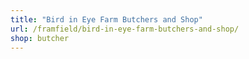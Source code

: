 ```yaml
---
title: "Bird in Eye Farm Butchers and Shop"
url: /framfield/bird-in-eye-farm-butchers-and-shop/
shop: butcher
---
```

